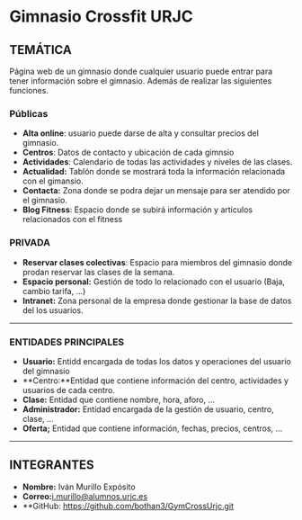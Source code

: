 # Gimnasio Crossfit URJC

## TEMÁTICA


Página web de un gimnasio donde cualquier usuario puede entrar para tener información sobre el gimnasio. Además de realizar las siguientes funciones.


### Públicas


* **Alta online**: usuario puede darse de alta y consultar precios del gimnasio.
* **Centros**: Datos de contacto y ubicación de cada gimnsio
* **Actividades**: Calendario de todas las actividades y niveles de las clases.
* **Actualidad:** Tablón donde se mostrará toda la información relacionada con el gimansio.
* **Contacta:** Zona donde se podra dejar un mensaje para ser atendido por el gimnasio.
* **Blog Fitness**: Espacio donde se subirá información y articulos relacionados con el fitness


### PRIVADA
* **Reservar clases colectivas**: Espacio para miembros del gimnasio donde prodan reservar las clases de la semana.
* **Espacio personal:** Gestión de todo lo relacionado con el usuario (Baja, cambio tarifa, ...) 
* **Intranet:** Zona personal de la empresa donde gestionar la base de datos del los usuarios.


***

### ENTIDADES PRINCIPALES

* **Usuario:** Entidd encargada de todas los datos y operaciones del usuario del gimnasio
* **Centro:**Entidad que contiene información del centro, actividades y usuarios de cada centro.
* **Clase:** Entidad que contiene nombre, hora, aforo, ...
* **Administrador:** Entidad encargada de la gestión de usuario, centro, clase, ...
* **Oferta;** Entidad que contiene información, fechas, precios, centros, ...

***

## INTEGRANTES 

* **Nombre:** Iván Murillo Expósito
* **Correo:**<i.murillo@alumnos.urjc.es>
* **GitHub: <https://github.com/bothan3/GymCrossUrjc.git>

